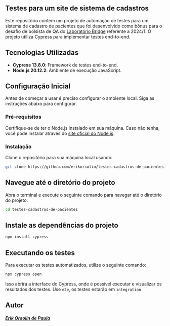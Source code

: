 ## Testes para um site de sistema de cadastros

Este repositório contém um projeto de automação de testes para um sistema de cadastro de pacientes que foi desenvolvido como bônus para o desafio de bolsista de QA do [Laboratório Bridge](http://portal.bridge.ufsc.br/) referente a 2024/1. O projeto utiliza Cypress para implementar testes end-to-end.

## Tecnologias Utilizadas

- **Cypress 13.8.0**: Framework de testes end-to-end.
- **Node.js 20.12.2**: Ambiente de execução JavaScript.

## Configuração Inicial

Antes de começar a usar é preciso configurar o ambiente local. Siga as instruções abaixo para configurar.

### Pré-requisitos

Certifique-se de ter o Node.js instalado em sua máquina. Caso não tenha, você pode instalar através do [site oficial do Node.js](https://nodejs.org/).

### Instalação

Clone o repositório para sua máquina local usando:

```bash
git clone https://github.com/erikorsolin/testes-cadastros-de-pacientes.git
```

## Navegue até o diretório do projeto

Abra o terminal e execute o seguinte comando para navegar até o diretório do projeto:

```bash
cd testes-cadastros-de-pacientes
```

## Instale as dependências do projeto

```bash
npm install cypress
```

## Executando os testes
Para executar os testes automatizados, utilize o seguinte comando:
```bash
npx cypress open

```

Isso abrirá a interface do Cypress, onde é possível executar e visualizar os resultados dos testes. Use `e2e`, os testes estarão em `integration` 

## Autor
##### [Erik Orsolin de Paula](https://github.com/erikorsolin)
